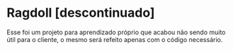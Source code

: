 # Ragdoll [descontinuado]

Esse foi um projeto para aprendizado próprio que acabou não sendo muito útil para o cliente, o mesmo será refeito apenas com o código necessário.
